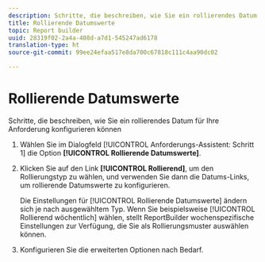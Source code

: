 ```yaml
---
description: Schritte, die beschreiben, wie Sie ein rollierendes Datum für Ihre Anforderung konfigurieren können
title: Rollierende Datumswerte
topic: Report builder
uuid: 28319f02-2a4a-408d-a7d1-545247ad6178
translation-type: ht
source-git-commit: 99ee24efaa517e8da700c67818c111c4aa90dc02

---
```



# Rollierende Datumswerte

Schritte, die beschreiben, wie Sie ein rollierendes Datum für Ihre Anforderung konfigurieren können

1. Wählen Sie im Dialogfeld [!UICONTROL Anforderungs-Assistent: Schritt 1] die Option **[!UICONTROL Rollierende Datumswerte]**.
1. Klicken Sie auf den Link **[!UICONTROL Rollierend]**, um den Rollierungstyp zu wählen, und verwenden Sie dann die Datums-Links, um rollierende Datumswerte zu konfigurieren.

   Die Einstellungen für [!UICONTROL Rollierende Datumswerte] ändern sich je nach ausgewähltem Typ. Wenn Sie beispielsweise [!UICONTROL Rollierend wöchentlich] wählen, stellt ReportBuilder wochenspezifische Einstellungen zur Verfügung, die Sie als Rollierungsmuster auswählen können.

1. Konfigurieren Sie die erweiterten Optionen nach Bedarf.
